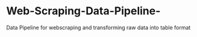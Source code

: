 # Web-Scraping-Data-Pipeline-
Data Pipeline for webscraping and transforming raw data into table format 
